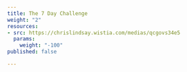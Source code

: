 ```yaml
---
title: The 7 Day Challenge
weight: "2"
resources:
- src: https://chrislindsay.wistia.com/medias/qcgovs34e5
  params:
    weight: "-100"
published: false

---
```

